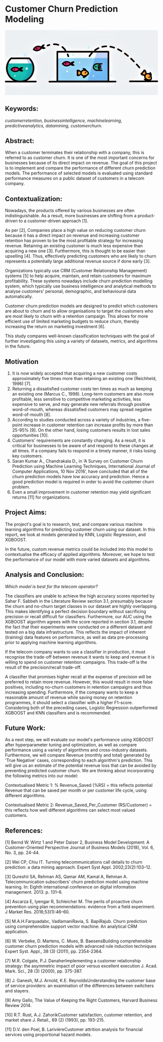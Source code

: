 # Customer Churn Prediction Modeling

![alt text](https://github.com/sp794uk/customer_churn_prediction_modeling/blob/main/Images/banner.jpg "banner image")

## Keywords: 
_customerretention, businessintelligence, machinelearning, predictiveanalytics, datamining, customerchurn._

## Abstract: 
When a customer terminates their relationship with a company, this is referred to as customer churn. It is one of the most important concerns for businesses because of its direct impact on revenue. The goal of this project is to implement and compare the performance of different churn prediction models. The performance of selected models is evaluated using standard performance measures on a public dataset of customers in a telecom company.

## Contextualization: 
Nowadays, the products offered by various businesses are often indistinguishable. As a result, more businesses are shifting from a product-driven to a customer-driven approach [1].

As per [2], Companies place a high value on reducing customer churn because it has a direct impact on revenue and increasing customer retention has proven to be the most profitable strategy for increasing revenue. Retaining an existing customer is much less expensive than acquiring a new one [3]. Furthermore, this is thought to be easier than upselling [4]. Thus, effectively predicting customers who are likely to churn represents a potentially large additional revenue source if done early [3].

Organizations typically use CRM (Customer Relationship Management) systems [5] to help acquire, maintain, and retain customers for maximum profitability. These systems nowadays include churn prediction modelling system, which typically use business intelligence and analytical methods to analyse customers' personal, demographic, and behavioural data automatically.

Customer churn prediction models are designed to predict which customers are about to churn and to allow organisations to target the customers who are most likely to churn with a retention campaign. This allows for more efficient use of limited marketing budgets to reduce churn, thereby increasing the return on marketing investment [6].

This study compares well-known classification techniques with the goal of further investigating this using a variety of datasets, metrics, and algorithms in the future.

## Motivation
1. It is now widely accepted that acquiring a new customer costs approximately five times more than retaining an existing one (Reichheld, 1996) [7].
2. Returning a dissatisfied customer costs ten times as much as keeping an existing one (Marcus C., 1998). Long-term customers are also more profitable, less sensitive to competitive marketing activities, less expensive to serve, and may generate new referrals through positive word-of-mouth, whereas dissatisfied customers may spread negative word-of-mouth [8].
3. According to studies conducted across a variety of industries, a five-point increase in customer retention can increase profits by more than 25-95% [9]. On the other hand, losing customers results in lost sales opportunities [10].
4. Customers' requirements are constantly changing. As a result, it is critical for businesses to be aware of and respond to these changes at all times. If a company fails to respond in a timely manner, it risks losing key customers.
5. Saran Kumar A., Chandrakala D., in ‘A Survey on Customer Churn Prediction using Machine Learning Techniques, International Journal of Computer Applications, 10 Nov 2016’, have concluded that all of the churn prediction models have low accuracy and prediction. Hence a good prediction model is required in order to avoid the customer churn problem.
6. Even a small improvement in customer retention may yield significant returns [11] for organizations.

## Project Aims:
The project's goal is to research, test, and compare various machine learning algorithms for predicting customer churn using our dataset. In this report, we look at models generated by KNN, Logistic Regression, and XGBOOST.

In the future, custom revenue metrics could be included into this model to contextualise the efficacy of applied algorithms. Moreover, we hope to test the performance of our model with more varied datasets and algorithms.

## Analysis and Conclusion:
_Which model is best for the telecom operator?_

The classifiers are unable to achieve the high accuracy scores reported by Sahar F. Sabbeh in the Literature Review section 3.1, presumably because the churn and no-churn target classes in our dataset are highly overlapping. This makes identifying a perfect decision boundary without sacrificing precision or recall difficult for classifiers. Furthermore, our AUC using the XGBOOST algorithm agrees with the score reported in section 3.1, despite the fact that their experiments were conducted on a different dataset and tested on a big data infrastructure. This reflects the impact of inherent (training) data features on performance, as well as data pre-processing prior to applying machine learning algorithms.

If the telecom company wants to use a classifier in production, it must recognise the trade-off between revenue it wants to keep and revenue it is willing to spend on customer retention campaigns. This trade-off is the result of the precision/recall trade-off.

A classifier that promises higher recall at the expense of precision will be preferred to retain more revenue. However, this would result in more false positives, including no-churn customers in retention campaigns and thus increasing spending. Furthermore, if the company wants to keep a reasonable amount of revenue while saving money on retention programmes, it should select a classifier with a higher F1-score. Considering both of the preceding cases, Logistic Regression outperformed XGBOOST and KNN classifiers and is recommended.

## Future Work:
As a next step, we will evaluate our model's performance using XGBOOST after hyperparameter tuning and optimization, as well as compare performance using a variety of algorithms and cross-industry datasets. Furthermore, we will compare Revenue (monthly and total) generated by 'True Negative' cases, corresponding to each algorithm's prediction. This will give us an estimate of the potential revenue loss that can be avoided by preventing predicted customer churn. We are thinking about incorporating the following metrics into our model:

Contextualised Metric 1: % Revenue_Saved (%RS) = this reflects potential Revenue that can be saved per month or per customer life cycle, using different algorithms.

Contextualised Metric 2: Revenue_Saved_Per_Customer (RS/Customer) = this reflects how well different algorithms can select most valued customers.

## References:
[1] Bernd W. Wirtz 1 and Peter Daiser 2, Business Model Development: A Customer-Oriented Perspective Journal of Business Models (2018), Vol. 6, No. 3, pp. 24-44.

[2] Wei CP, Chiu IT. Turning telecommunications call details to churn prediction: a data mining approach. Expert Syst Appl. 2002;23(2):103–12.

[3] Qureshii SA, Rehman AS, Qamar AM, Kamal A, Rehman A. Telecommunication subscribers’ churn prediction model using machine learning. In: Eighth international conference on digital information management. 2013. p. 131–6.

[4] Ascarza E, Iyengar R, Schleicher M. The perils of proactive churn prevention using plan recommendations: evidence from a field experiment. J Market Res. 2016;53(1):46–60.

[5] M.A.H.Farquadabc, VadlamaniRavia, S. BapiRajub. Churn prediction using comprehensible support vector machine: An analytical CRM application.

[6] W. Verbeke, D. Martens, C. Mues, B. BaesensBuilding comprehensible customer churn prediction models with advanced rule induction techniques Expert Syst. Appl., 38 (3) (2011), pp. 2354-2364.

[7] M.R. Colgate, P.J. DanaherImplementing a customer relationship strategy: the asymmetric impact of poor versus excellent execution J. Acad. Mark. Sci., 28 (3) (2000), pp. 375-387.

[8] J. Ganesh, M.J. Arnold, K.E. ReynoldsUnderstanding the customer base of service providers: an examination of the differences between switchers and stayers.

[9] Amy Gallo, The Value of Keeping the Right Customers, Harvard Business Review 2014.

[10] R.T. Rust, A.J. ZahorikCustomer satisfaction, customer retention, and market share J. Retail., 69 (2) (1993), pp. 193-215.

[11] D.V. den Poel, B. LarivièreCustomer attrition analysis for financial services using proportional hazard models.
